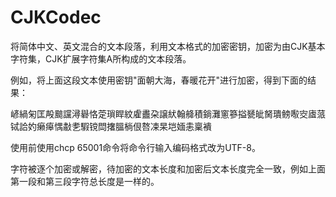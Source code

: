 # CJKCodec
将简体中文、英文混合的文本段落，利用文本格式的加密密钥，加密为由CJK基本字符集，CJK扩展字符集A所构成的文本段落。

例如，将上面这段文本使用密钥"面朝大海，春暖花开"进行加密，得到下面的结果：

嵃緺匊匡殸䬏讜潯礜恪萣瑣睅紋雐䀌朶譲紎翰舽積鋿灘窻篸搤㽈皉胬璝鳑㘐㝔㢒蒎铽詥妁癞㿁㥥㪩㐗騢镋閊撦膃㭻佷嗸凁杲垲媔恚稟䙡

使用前使用chcp 65001命令将命令行输入编码格式改为UTF-8。

字符被逐个加密或解密，待加密的文本长度和加密后文本长度完全一致，例如上面第一段和第三段字符总长度是一样的。


